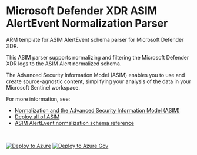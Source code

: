 # Microsoft Defender XDR ASIM AlertEvent Normalization Parser

ARM template for ASIM AlertEvent schema parser for Microsoft Defender XDR.

This ASIM parser supports normalizing and filtering the Microsoft Defender XDR logs to the ASIM Alert normalized schema.


The Advanced Security Information Model (ASIM) enables you to use and create source-agnostic content, simplifying your analysis of the data in your Microsoft Sentinel workspace.

For more information, see:

- [Normalization and the Advanced Security Information Model (ASIM)](https://aka.ms/AboutASIM)
- [Deploy all of ASIM](https://aka.ms/DeployASIM)
- [ASIM AlertEvent normalization schema reference](https://aka.ms/ASimAlertEventDoc)

<br>

[![Deploy to Azure](https://aka.ms/deploytoazurebutton)](https://portal.azure.com/#create/Microsoft.Template/uri/https%3A%2F%2Fraw.githubusercontent.com%2FAzure%2FAzure-Sentinel%2Fmaster%2FParsers%2FASimAlertEvent%2FARM%2FvimAlertEventMicrosoftDefenderXDR%2FvimAlertEventMicrosoftDefenderXDR.json) [![Deploy to Azure Gov](https://aka.ms/deploytoazuregovbutton)](https://portal.azure.us/#create/Microsoft.Template/uri/https%3A%2F%2Fraw.githubusercontent.com%2FAzure%2FAzure-Sentinel%2Fmaster%2FParsers%2FASimAlertEvent%2FARM%2FvimAlertEventMicrosoftDefenderXDR%2FvimAlertEventMicrosoftDefenderXDR.json)
